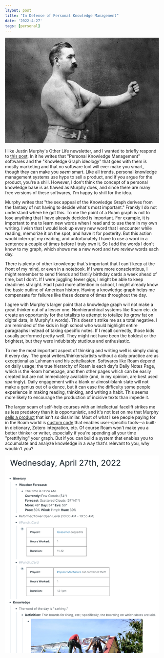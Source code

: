 ```yaml
---
layout: post
title: "In Defense of Personal Knowledge Management"
date: '2022-4-27'
tags: [personal]
---
```


![boxer](/assets/boxer.png)

I like Justin Murphy's Other Life newsletter, and I wanted to briefly respond to [this post]("https://www.otherlife.co/pkm/"). In it he writes that "Personal Knowledge Management" softwares and the "Knowledge Graph ideology" that goes with them is mostly marketing and that no software tool will ever make you smart, though they can make you <em>seem</em> smart. Like all trends, personal knowledge management systems use hype to sell a product, and if you argue for the product, you're a shill. However, I don't think the concept of a personal knowledge base is as flawed as Murphy does, and since there are many free versions of these softwares, I'm happy to shill for the idea. 

Murphy writes that "the sex appeal of the Knowledge Graph derives from the fantasy of not having to decide what's most important." Frankly I do not understand where he got this. To me the point of a Roam graph is not to lose anything that I have already decided is important. For example, it is important to me to learn new words when I read and to use them in my own writing. I wish that I would look up every new word that I encounter while reading, memorize it on the spot, and have it for posterity. But this action would interrupt my reading, and unfortunately I have to use a word in a sentence a couple of times before I truly own it. So I add the words I don't know to my graph, which shows me a new word and two review words each day. 

There is plenty of other knowledge that's important that I can't keep at the front of my mind, or even in a notebook. If I were more conscientious, I might remember to send friends and family birthday cards a week ahead of time, but I don't. If I were juggling fewer gigs, I might be able to keep deadlines straight. Had I paid more attention in school, I might already know the basic outline of American history. Having a knowledge graph helps me compensate for failures like these dozens of times throughout the day.

I agree with Murphy's larger point that a knowledge graph will not make a great thinker out of a lesser one. Nonhierarchical systems like Roam etc. do create an opportunity for the totalists to attempt to totalize (to grow fat on digital data, in Murphy's words). This doesn't strike me as a total negative. I am reminded of the kids in high school who would highlight entire paragraphs instead of taking specific notes. If I recall correctly, those kids usually performed pretty well. They might not have been the boldest or the brightest, but they were indubitably studious and enthusiastic. 

To me the most important aspect of thinking and writing well is simply doing it every day. The great writers/thinkers/artists without a daily practice are as exceptional as Luhmann and his zettelkasten. Softwares like Roam depend on daily usage; the true hierarchy of Roam is each day's Daily Notes Page, which is the Roam homepage, and then other pages which can be easily created but are not immediately available (and, in my opinion, are best used sparingly). Daily engagement with a blank or almost-blank slate will not make a genius out of a dunce, but it can ease the difficulty some people experience in making reading, thinking, and writing a habit. This seems more likely to encourage the production of incisive texts than impede it. 

The larger scam of self-help courses with an intellectual facelift strikes me as less predatory than it is opportunistic, and it's not lost on me that Murphy [sells a product]("https://indiethinkers.org/") that isn't <em>so</em> dissimilar. Most of what I see people paying for in the Roam world is [custom code]("https://roamjs.com/extensions/smartblocks/smartblocks_store") that enables user-specific tools—a built-in dictionary, Zotero integration, etc. Of course Roam won't make you a better thinker or writer, especially if you're spending all your time "prettifying" your graph. But if you can build a system that enables you to accumulate and analyze knowledge in a way that's relevant to you, why wouldn't you? 

![roam](/assets/roam.png)